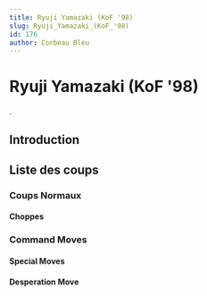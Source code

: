 ```yaml
---
title: Ryuji Yamazaki (KoF '98)
slug: Ryuji_Yamazaki_(KoF_'98)
id: 176
author: Corbeau Bleu
---
```


# Ryuji Yamazaki (KoF '98)

.

## Introduction

## Liste des coups

### Coups Normaux

#### Choppes

### Command Moves

#### Special Moves

#### Desperation Move
